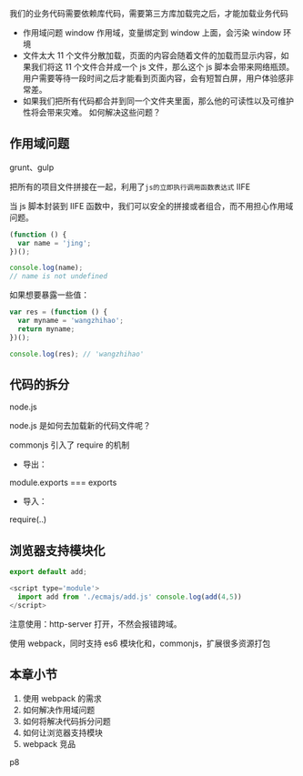 我们的业务代码需要依赖库代码，需要第三方库加载完之后，才能加载业务代码

- 作用域问题
  window 作用域，变量绑定到 window 上面，会污染 window 环境
- 文件太大
  11 个文件分散加载，页面的内容会随着文件的加载而显示内容，如果我们将这 11 个文件合并成一个 js 文件，那么这个 js 脚本会带来网络瓶颈。用户需要等待一段时间之后才能看到页面内容，会有短暂白屏，用户体验感非常差。
- 如果我们把所有代码都合并到同一个文件夹里面，那么他的可读性以及可维护性将会带来灾难。
  如何解决这些问题？

## 作用域问题

grunt、gulp

把所有的项目文件拼接在一起，利用了`js的立即执行调用函数表达式` IIFE

当 js 脚本封装到 IIFE 函数中，我们可以安全的拼接或者组合，而不用担心作用域问题。

```js
(function () {
  var name = 'jing';
})();

console.log(name);
// name is not undefined
```

如果想要暴露一些值：

```js
var res = (function () {
  var myname = 'wangzhihao';
  return myname;
})();

console.log(res); // 'wangzhihao'
```

## 代码的拆分

node.js

node.js 是如何去加载新的代码文件呢？

commonjs 引入了 require 的机制

- 导出：

module.exports === exports

- 导入：

require(..)

## 浏览器支持模块化

```js
export default add;
```

```js
<script type='module'>
  import add from './ecmajs/add.js' console.log(add(4,5))
</script>
```

注意使用：http-server 打开，不然会报错跨域。

使用 webpack，同时支持 es6 模块化和，commonjs，扩展很多资源打包

## 本章小节

1. 使用 webpack 的需求
2. 如何解决作用域问题
3. 如何将解决代码拆分问题
4. 如何让浏览器支持模块
5. webpack 竞品

p8

